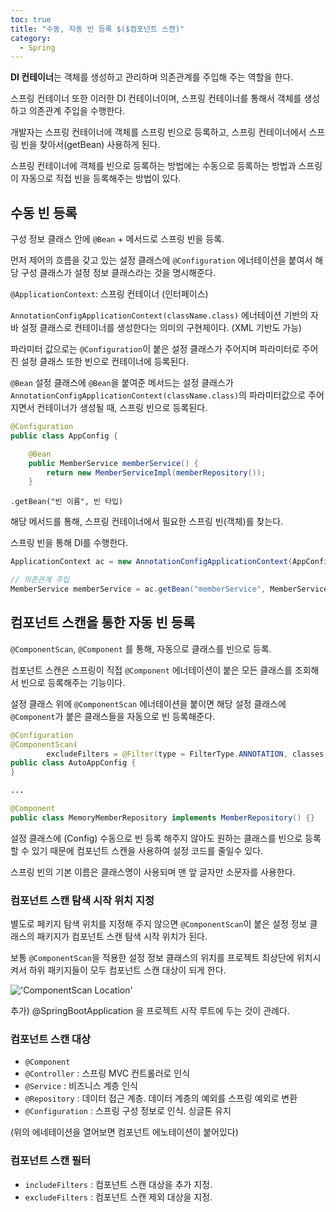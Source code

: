 ```yaml
---
toc: true
title: "수동, 자동 빈 등록 $($컴포넌트 스캔)"
category:
  - Spring
---
```

**DI 컨테이너**는 객체를 생성하고 관리하며 의존관계를 주입해 주는 역할을 한다.

스프링 컨테이너 또한 이러한 DI 컨테이너이며, 스프링 컨테이너를 통해서 객체를 생성하고 의존관계 주입을 수행한다.

개발자는 스프링 컨테이너에 객체를 스프링 빈으로 등록하고, 스프링 컨테이너에서 스프링 빈을 찾아서$($getBean) 사용하게 된다.

스프링 컨테이너에 객체를 빈으로 등록하는 방법에는 수동으로 등록하는 방법과 스프링이 자동으로 직접 빈을 등록해주는 방법이 있다.

## 수동 빈 등록
구성 정보 클래스 안에 `@Bean` + 메서드로 스프링 빈을 등록.

먼저 제어의 흐름을 갖고 있는 설정 클래스에 `@Configuration` 에너테이션을 붙여서 해당 구성 클래스가 설정 정보 클래스라는 것을 명시해준다.

`@ApplicationContext`: 스프링 컨테이너 $($인터페이스)

`AnnotationConfigApplicationContext(className.class)`
에너테이션 기반의 자바 설정 클래스로 컨테이너를 생성한다는 의미의 구현체이다. $($XML 기반도 가능)

파라미터 값으로는 `@Configuration`이 붙은 설정 클래스가 주어지며 파라미터로 주어진 설정 클래스 또한 빈으로 컨테이너에 등록된다.

`@Bean`
설정 클래스에 `@Bean`을 붙여준 메서드는 설정 클래스가 `AnnotationConfigApplicationContext(className.class)`의 파라미터값으로 주어지면서 컨테이너가 생성될 때, 스프링 빈으로 등록된다.

```java
@Configuration
public class AppConfig {

    @Bean
    public MemberService memberService() {
        return new MemberServiceImpl(memberRepository());
    }
```

`.getBean("빈 이름", 빈 타입)`

해당 메서드를 통해, 스프링 컨테이너에서 필요한 스프링 빈(객체)를 찾는다.

스프링 빈을 통해 DI를 수행한다.

```java
ApplicationContext ac = new AnnotationConfigApplicationContext(AppConfig.class);

// 의존관계 주입
MemberService memberService = ac.getBean("memberService", MemberService.class);
```

## 컴포넌트 스캔을 통한 자동 빈 등록
`@ComponentScan`, `@Component` 를 통해, 자동으로 클래스를 빈으로 등록.

컴포넌트 스캔은 스프링이 직접 `@Component` 에너테이션이 붙은 모든 클래스를 조회해서 빈으로 등록해주는 기능이다. 

설정 클래스 위에 `@ComponentScan` 에너테이션을 붙이면 해당 설정 클래스에 `@Component`가 붙은 클래스들을 자동으로 빈 등록해준다.

```java
@Configuration
@ComponentScan(
        excludeFilters = @Filter(type = FilterType.ANNOTATION, classes = Configuration.class))
public class AutoAppConfig {
}

...
```

```java
@Component
public class MemoryMemberRepository implements MemberRepository() {}
```

설정 클래스에 $($Config) 수동으로 빈 등록 해주지 않아도 원하는 클래스를 빈으로 등록할 수 있기 때문에 컴포넌트 스캔을 사용하여 설정 코드를 줄일수 있다.

스프링 빈의 기본 이름은 클래스명이 사용되며 맨 앞 글자만 소문자를 사용한다.

### 컴포넌트 스캔 탐색 시작 위치 지정
별도로 페키지 탐색 위치를 지정해 주지 않으면 `@ComponentScan`이 붙은 설정 정보 클래스의 패키지가 컴포넌트 스캔 탐색 시작 위치가 된다.

보통 `@ComponentScan`을 적용한 설정 정보 클래스의 위치를 프로젝트 최상단에 위치시켜서 하위 패키지들이 모두 컴포넌트 스캔 대상이 되게 한다.

!['ComponentScan Location'](https://s3.us-west-2.amazonaws.com/secure.notion-static.com/9e85f864-64bc-4a9f-801f-189a979afd06/%E1%84%89%E1%85%B3%E1%84%8F%E1%85%B3%E1%84%85%E1%85%B5%E1%86%AB%E1%84%89%E1%85%A3%E1%86%BA_2022-01-27_%E1%84%8B%E1%85%A9%E1%84%8C%E1%85%A5%E1%86%AB_11.35.10.png?X-Amz-Algorithm=AWS4-HMAC-SHA256&X-Amz-Content-Sha256=UNSIGNED-PAYLOAD&X-Amz-Credential=AKIAT73L2G45EIPT3X45%2F20220202%2Fus-west-2%2Fs3%2Faws4_request&X-Amz-Date=20220202T145622Z&X-Amz-Expires=86400&X-Amz-Signature=1a3cce86f15bc9aad13dce9073c2b839e737f40b29611d02ecc04db61bacd3d3&X-Amz-SignedHeaders=host&response-content-disposition=filename%20%3D%22%25E1%2584%2589%25E1%2585%25B3%25E1%2584%258F%25E1%2585%25B3%25E1%2584%2585%25E1%2585%25B5%25E1%2586%25AB%25E1%2584%2589%25E1%2585%25A3%25E1%2586%25BA%25202022-01-27%2520%25E1%2584%258B%25E1%2585%25A9%25E1%2584%258C%25E1%2585%25A5%25E1%2586%25AB%252011.35.10.png%22&x-id=GetObject)

추가)  @SpringBootApplication 을 프로젝트 시작 루트에 두는 것이 관례다.

### 컴포넌트 스캔 대상

- `@Component`
- `@Controller` : 스프링 MVC 컨트롤러로 인식
- `@Service` : 비즈니스 계층 인식
- `@Repository` : 데이터 접근 계층. 데이터 계층의 예외를 스프링 예외로 변환
- `@Configuration` : 스프링 구성 정보로 인식. 싱글톤 유지

$($위의 에네테이션을 열어보면 컴포넌트 에노테이션이 붙어있다)

### 컴포넌트 스캔 필터

- `includeFilters` : 컴포넌트 스캔 대상을 추가 지정.
- `excludeFilters` : 컴포넌트 스캔 제외 대상을 지정.